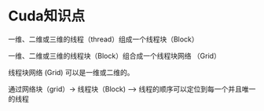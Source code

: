# Cuda知识点

一维、二维或三维的线程（thread）组成一个线程块（Block）

一维、二维或三维的线程块（Block）组合成一个线程块网络 （Grid）

线程块网络 (Grid) 可以是一维或二维的。

通过网络块（grid）-> 线程块（Block)  —> 线程的顺序可以定位到每一个并且唯一的线程 